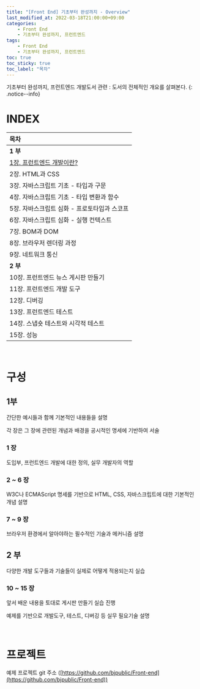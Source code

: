 ```yaml
---
title: "[Front End] 기초부터 완성까지 - Overview"
last_modified_at: 2022-03-18T21:00:00+09:00
categories:
    - Front End
    - 기초부터 완성까지, 프런트엔드
tags:
    - Front End
    - 기초부터 완성까지, 프런트엔드
toc: true
toc_sticky: true
toc_label: "목차"
---
```


기초부터 완성까지, 프런트엔드 개발도서 관련 : 도서의 전체적인 개요를 살펴본다.
{: .notice--info}

# INDEX

| 목차                                                                      |
|:------------------------------------------------------------------------|
| **1 부**                                                                 |
| [1장. 프런트엔드 개발이란?](front%20end/기초부터%20완성까지,%20프런트엔드/front-end-basic-01/) |
| 2장. HTML과 CSS                                                           |
| 3장. 자바스크립트 기초 - 타입과 구문                                                  |
| 4장. 자바스크립트 기초 - 타입 변환과 함수                                               |
| 5장. 자바스크립트 심화 - 프로토타입과 스코프                                              |
| 6장. 자바스크립트 심화 - 실행 컨텍스트                                                 |
| 7장. BOM과 DOM                                                            |
| 8장. 브라우저 렌더링 과정                                                         |
| 9장. 네트워크 통신                                                             |
| **2 부**                                                                 |
| 10장. 프런트엔드 뉴스 게시판 만들기                                                   |
| 11장. 프런트엔드 개발 도구                                                        |
| 12장. 디버깅                                                                |
| 13장. 프런트엔드 테스트                                                          |
| 14장. 스냅숏 테스트와 시각적 테스트                                                   |
| 15장. 성능                                                                 |


<br/>

# 구성

## 1부

간단한 예시들과 함께 기본적인 내용들을 설명

각 장은 그 장에 관련된 개념과 배경을 공시적인 명세에 기반하여 서술

### 1 장
도입부, 프런트엔드 개발에 대한 정의, 실무 개발자의 역할

### 2 ~ 6 장 
W3C나 ECMAScript 명세를 기반으로 HTML, CSS, 자바스크립트에 대한 기본적인 개념 설명

### 7 ~ 9 장
브라우저 환경에서 알아야하는 필수적인 기술과 메커니즘 설명

## 2 부

다양한 개발 도구들과 기술들이 실제로 어떻게 적용되는지 실습

### 10 ~ 15 장
앞서 배운 내용을 토대로 게시판 만들기 실습 진행

예제를 기반으로 개발도구, 테스트, 디버깅 등 실무 필요기술 설명

<br/>

# 프로젝트

예제 프로젝트 git 주소 ([https://github.com/bjpublic/Front-end](https://github.com/bjpublic/Front-end))